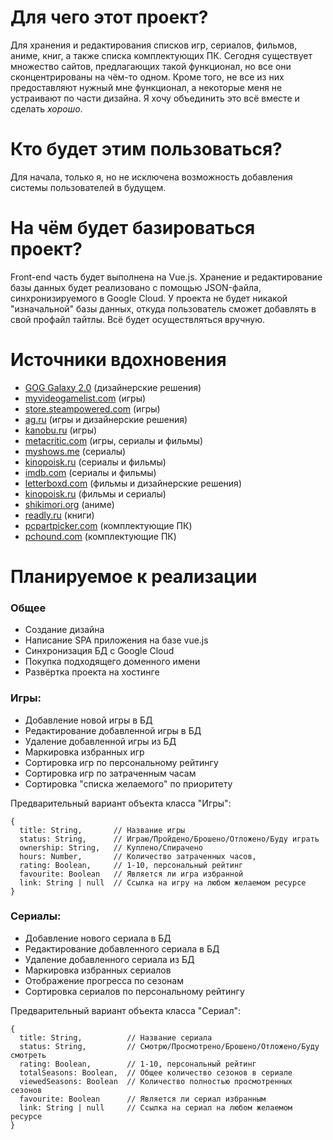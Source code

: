 # Для чего этот проект?

Для хранения и редактирования списков игр, сериалов, фильмов, аниме, книг, а также списка комплектующих ПК. Сегодня существует множество сайтов, предлагающих такой функционал, но все они сконцентрированы на чём-то одном. Кроме того, не все из них предоставляют нужный мне функционал, а некоторые меня не устраивают по части дизайна. Я хочу объединить это всё вместе и сделать <i>хорошо</i>.

# Кто будет этим пользоваться?

Для начала, только я, но не исключена возможность добавления системы пользователей в будущем.

# На чём будет базироваться проект?

Front-end часть будет выполнена на Vue.js. Хранение и редактирование базы данных будет реализовано с помощью JSON-файла, синхронизируемого в Google Cloud. У проекта не будет никакой "изначальной" базы данных, откуда пользователь сможет добавлять в свой профайл тайтлы. Всё будет осуществляться вручную.
 
# Источники вдохновения

- [GOG Galaxy 2.0](https://www.gog.com/galaxy) (дизайнерские решения)
- [myvideogamelist.com](https://myvideogamelist.com/) (игры)
- [store.steampowered.com](https://store.steampowered.com/) (игры)
- [ag.ru](https://ag.ru/) (игры и дизайнерские решения)
- [kanobu.ru](https://kanobu.ru/) (игры)
- [metacritic.com](https://metacritic.com/) (игры, сериалы и фильмы)
- [myshows.me](https://myshows.me/) (сериалы)
- [kinopoisk.ru](https://kinopoisk.ru/) (сериалы и фильмы)
- [imdb.com](https://imdb.com/) (сериалы и фильмы)
- [letterboxd.com](https://letterboxd.com/) (фильмы и дизайнерские решения)
- [kinopoisk.ru](https://kinopoisk.ru/) (фильмы и сериалы)
- [shikimori.org](https://shikimori.org/) (аниме)
- [readly.ru](http://readly.ru/) (книги)
- [pcpartpicker.com](https://pcpartpicker.com/) (комплектующие ПК)
- [pchound.com](https://pchound.com/) (комплектующие ПК)

# Планируемое к реализации

### Общее

* Создание дизайна
* Написание SPA приложения на базе vue.js
* Синхронизация БД с Google Cloud
* Покупка подходящего доменного имени
* Развёртка проекта на хостинге

### Игры:

* Добавление новой игры в БД
* Редактирование добавленной игры в БД
* Удаление добавленной игры из БД
* Маркировка избранных игр
* Сортировка игр по персональному рейтингу
* Сортировка игр по затраченным часам
* Сортировка "списка желаемого" по приоритету

Предварительный вариант объекта класса "Игры":

```
{
  title: String,       // Название игры
  status: String,      // Играю/Пройдено/Брошено/Отложено/Буду играть
  ownership: String,   // Куплено/Спирачено
  hours: Number,       // Количество затраченных часов,
  rating: Boolean,     // 1-10, персональный рейтинг
  favourite: Boolean   // Является ли игра избранной
  link: String | null  // Ссылка на игру на любом желаемом ресурсе
}
```

### Сериалы:

* Добавление нового сериала в БД
* Редактирование добавленного сериала в БД
* Удаление добавленного сериала из БД
* Маркировка избранных сериалов
* Отображение прогресса по сезонам
* Сортировка сериалов по персональному рейтингу

Предварительный вариант объекта класса "Сериал":

```
{
  title: String,          // Название сериала
  status: String,         // Смотрю/Просмотрено/Брошено/Отложено/Буду смотреть
  rating: Boolean,        // 1-10, персональный рейтинг
  totalSeasons: Boolean,  // Общее количество сезонов в сериале
  viewedSeasons: Boolean  // Количество полностью просмотренных сезонов
  favourite: Boolean      // Является ли сериал избранным
  link: String | null     // Ссылка на сериал на любом желаемом ресурсе
}
```
